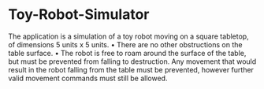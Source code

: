 # Toy-Robot-Simulator
The application is a simulation of a toy robot moving on a square tabletop, of
dimensions 5 units x 5 units.
• There are no other obstructions on the table surface.
• The robot is free to roam around the surface of the table, but must be prevented
from falling to destruction. Any movement that would result in the robot falling from
the table must be prevented, however further valid movement commands must still
be allowed.
